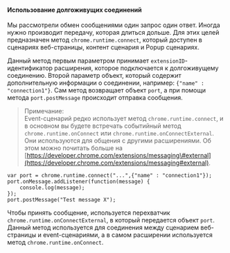 #### Использование долгоживущих соединений

Мы рассмотрели обмен сообщениями один запрос один ответ. Иногда нужно производит передачу, которая длиться дольше. Для этих целей предназначен метод `chrome.runtime.connect`, который доступен в сценариях веб-страницы, контент сценария и Popup сценариях.

Данный метод первым параметром принимает `extensionID`- идентификатор расширения, которое подключается к долгоживущему соединению. Второй параметр объект, который содержит дополнительную информации о соединении, например: `{"name" : "connection1"}`. Сам метод возвращает объект `port`, а при помощи метода  `port.postMessage` происходит отправка сообщения.

> Примечание:  
> Event-сценарий редко использует метод `chrome.runtime.connect`, и в основном вы будете встречать событийный метод `chrome.runtime.onConnect` или `chrome.runtime.onConnectExternal`. Они используются для общения с другими расширениями. Об этом можно почитать больше на [https://developer.chrome.com/extensions/messaging\#external](https://developer.chrome.com/extensions/messaging#external).

```
var port = chrome.runtime.connect("...",{"name" : "connection1"});
port.onMessage.addListener(function(message) {
    console.log(message);
});
port.postMessage("Test message X");
```

Чтобы принять сообщение, используется перехватчик `chrome.runtime.onConnectExternal`, в который передается объект `port`. Данный метод используется для соединения между сценарием веб-страницы и event-сценариями, а в самом расширении используется метод `chrome.runtime.onConnect`.



